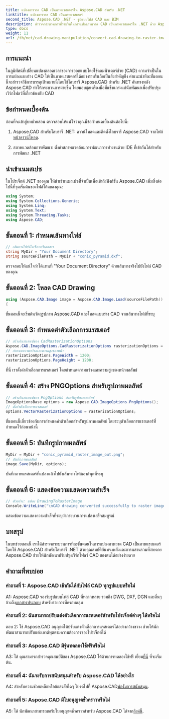 ```yaml
---
title: แปลงการวาด CAD เป็นภาพแรสเตอร์ใน Aspose.CAD สำหรับ .NET
linktitle: แปลงการวาด CAD เป็นภาพแรสเตอร์
second_title: Aspose.CAD .NET - รูปแบบไฟล์ CAD และ BIM
description: สำรวจกระบวนการที่ราบรื่นในการแปลงภาพวาด CAD เป็นภาพแรสเตอร์ใน .NET ด้วย Aspose.CAD ปลดล็อกขั้นตอนการทำงานที่มีประสิทธิภาพและปรับปรุงโครงการ CAD ของคุณได้อย่างง่ายดาย
type: docs
weight: 11
url: /th/net/cad-drawing-manipulation/convert-cad-drawing-to-raster-image/
---
```

## การแนะนำ

ในภูมิทัศน์ที่เปลี่ยนแปลงตลอดเวลาของการออกแบบโดยใช้คอมพิวเตอร์ช่วย (CAD) ความจำเป็นในการแปลงแบบร่าง CAD ให้เป็นภาพแรสเตอร์ได้อย่างราบรื่นถือเป็นสิ่งสำคัญยิ่ง คำแนะนำทีละขั้นตอนนี้จะสำรวจวิธีการบรรลุเป้าหมายนี้โดยใช้ไลบรารี Aspose.CAD สำหรับ .NET อันทรงพลัง Aspose.CAD ทำให้กระบวนการง่ายขึ้น โดยมอบชุดเครื่องมือที่แข็งแกร่งแก่นักพัฒนาเพื่อปรับปรุงเวิร์กโฟลว์ที่เกี่ยวข้องกับ CAD

## ข้อกำหนดเบื้องต้น

ก่อนที่จะเข้าสู่บทช่วยสอน ตรวจสอบให้แน่ใจว่าคุณมีข้อกำหนดเบื้องต้นต่อไปนี้:

1.  Aspose.CAD สำหรับไลบรารี .NET: ดาวน์โหลดและติดตั้งไลบรารี Aspose.CAD จากไฟล์[หน้าดาวน์โหลด](https://releases.aspose.com/cad/net/).

2. สภาพแวดล้อมการพัฒนา: ตั้งค่าสภาพแวดล้อมการพัฒนาการทำงานด้วย IDE ที่เข้ากันได้สำหรับการพัฒนา .NET

## นำเข้าเนมสเปซ

ในโปรเจ็กต์ .NET ของคุณ ให้นำเข้าเนมสเปซที่จำเป็นเพื่อเข้าถึงฟังก์ชัน Aspose.CAD เพิ่มสิ่งต่อไปนี้ที่จุดเริ่มต้นของไฟล์โค้ดของคุณ:

```csharp
using System;
using System.Collections.Generic;
using System.Linq;
using System.Text;
using System.Threading.Tasks;
using Aspose.CAD;
```

## ขั้นตอนที่ 1: กำหนดเส้นทางไฟล์

```csharp
// เส้นทางไปยังไดเร็กทอรีเอกสาร
string MyDir = "Your Document Directory";
string sourceFilePath = MyDir + "conic_pyramid.dxf";
```

ตรวจสอบให้แน่ใจว่าได้แทนที่ "Your Document Directory" ด้วยเส้นทางจริงไปยังไฟล์ CAD ของคุณ

## ขั้นตอนที่ 2: โหลด CAD Drawing

```csharp
using (Aspose.CAD.Image image = Aspose.CAD.Image.Load(sourceFilePath))
{
```

ขั้นตอนนี้จะเริ่มต้นวัตถุรูปภาพ Aspose.CAD และโหลดแบบร่าง CAD จากเส้นทางไฟล์ที่ระบุ

## ขั้นตอนที่ 3: กำหนดค่าตัวเลือกการแรสเตอร์

```csharp
// สร้างอินสแตนซ์ของ CadRasterizationOptions
Aspose.CAD.ImageOptions.CadRasterizationOptions rasterizationOptions = new Aspose.CAD.ImageOptions.CadRasterizationOptions();
// กำหนดความกว้างและความสูงของหน้า
rasterizationOptions.PageWidth = 1200;
rasterizationOptions.PageHeight = 1200;
```

ที่นี่ เราตั้งค่าตัวเลือกการแรสเตอร์ โดยกำหนดความกว้างและความสูงของหน้าผลลัพธ์

## ขั้นตอนที่ 4: สร้าง PNGOptions สำหรับรูปภาพผลลัพธ์

```csharp
// สร้างอินสแตนซ์ของ PngOptions สำหรับรูปภาพผลลัพธ์
ImageOptionsBase options = new Aspose.CAD.ImageOptions.PngOptions();
// ตั้งค่าตัวเลือกการแรสเตอร์
options.VectorRasterizationOptions = rasterizationOptions;
```

ขั้นตอนนี้เกี่ยวข้องกับการกำหนดค่าตัวเลือกสำหรับรูปภาพผลลัพธ์ โดยระบุตัวเลือกการแรสเตอร์ที่กำหนดไว้ก่อนหน้านี้

## ขั้นตอนที่ 5: บันทึกรูปภาพผลลัพธ์

```csharp
MyDir = MyDir + "conic_pyramid_raster_image_out.png";
// บันทึกภาพผลลัพธ์
image.Save(MyDir, options);
```

บันทึกภาพแรสเตอร์ที่แปลงแล้วไปยังเส้นทางไฟล์เอาต์พุตที่ระบุ

## ขั้นตอนที่ 6: แสดงข้อความแสดงความสำเร็จ

```csharp
// ตัวอย่าง: แปลง DrawingToRasterImage
Console.WriteLine("\nCAD drawing converted successfully to raster image format.\nFile saved at " + MyDir);
```

แสดงข้อความแสดงความสำเร็จที่ระบุว่ากระบวนการแปลงเสร็จสมบูรณ์

## บทสรุป

ในบทช่วยสอนนี้ เราได้สำรวจกระบวนการทีละขั้นตอนในการแปลงภาพวาด CAD เป็นภาพแรสเตอร์โดยใช้ Aspose.CAD สำหรับไลบรารี .NET ด้วยคุณสมบัติอันทรงพลังและการผสานรวมที่ง่ายดาย Aspose.CAD ช่วยให้นักพัฒนาปรับปรุงเวิร์กโฟลว์ CAD ของตนได้อย่างง่ายดาย

## คำถามที่พบบ่อย

### คำถามที่ 1: Aspose.CAD เข้ากันได้กับไฟล์ CAD ทุกรูปแบบหรือไม่

A1: Aspose.CAD รองรับรูปแบบไฟล์ CAD ที่หลากหลาย รวมถึง DWG, DXF, DGN และอื่นๆ อ้างถึง[เอกสารประกอบ](https://reference.aspose.com/cad/net/) สำหรับรายการที่ครอบคลุม

### คำถามที่ 2: ฉันสามารถปรับแต่งตัวเลือกการแรสเตอร์สำหรับโปรเจ็กต์ต่างๆ ได้หรือไม่

ตอบ 2: ใช่ Aspose.CAD อนุญาตให้ปรับแต่งตัวเลือกการแรสเตอร์ได้อย่างกว้างขวาง ช่วยให้นักพัฒนาสามารถปรับแต่งเอาต์พุตตามความต้องการของโปรเจ็กต์ได้

### คำถามที่ 3: Aspose.CAD มีรุ่นทดลองใช้ฟรีหรือไม่

 A3: ได้ คุณสามารถสำรวจคุณสมบัติของ Aspose.CAD ได้ด้วยการทดลองใช้ฟรี เยี่ยม[ที่นี่](https://releases.aspose.com/) ที่จะเริ่มต้น.

### คำถามที่ 4: ฉันจะรับการสนับสนุนสำหรับ Aspose.CAD ได้อย่างไร

 A4: สำหรับความช่วยเหลือหรือข้อสงสัยใดๆ โปรดไปที่ Aspose.CAD[ฟอรั่มการสนับสนุน](https://forum.aspose.com/c/cad/19).

### คำถามที่ 5: Aspose.CAD มีใบอนุญาตชั่วคราวหรือไม่
 
 A5: ได้ นักพัฒนาสามารถขอรับใบอนุญาตชั่วคราวสำหรับ Aspose.CAD ได้จาก[ลิงค์นี้](https://purchase.aspose.com/temporary-license/).